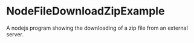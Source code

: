 # NodeFileDownloadZipExample
A nodejs program showing the downloading of a zip file from an external server.
